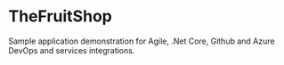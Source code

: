 # TheFruitShop
Sample application demonstration for Agile, .Net Core, Github and Azure DevOps and services integrations.
